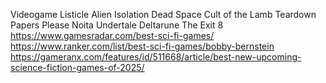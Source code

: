 Videogame Listicle
Alien Isolation
Dead Space
Cult of the Lamb
Teardown
Papers Please
Noita
Undertale
Deltarune
The Exit 8
https://www.gamesradar.com/best-sci-fi-games/
https://www.ranker.com/list/best-sci-fi-games/bobby-bernstein
https://gameranx.com/features/id/511668/article/best-new-upcoming-science-fiction-games-of-2025/
